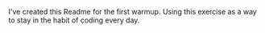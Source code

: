 I've created this Readme for the first warmup.  Using this exercise as a way to stay in the habit of coding every day.
